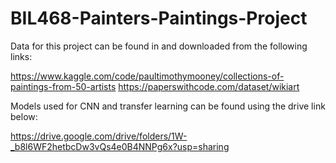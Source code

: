 # BIL468-Painters-Paintings-Project

Data for this project can be found in and downloaded from the following links:

https://www.kaggle.com/code/paultimothymooney/collections-of-paintings-from-50-artists
https://paperswithcode.com/dataset/wikiart

Models used for CNN and transfer learning can be found using the drive link below: 

https://drive.google.com/drive/folders/1W-_b8l6WF2hetbcDw3vQs4e0B4NNPg6x?usp=sharing
